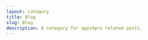 ```yaml
---
layout: category
title: Blog
slug: Blog
description: A category for apps4pro related posts.
---
```

